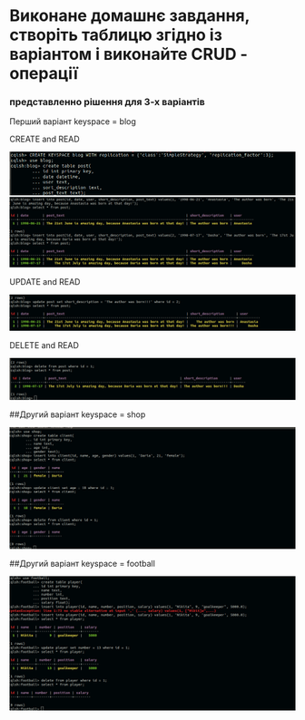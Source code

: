 # Виконане домашнє завдання, cтворіть таблицю згідно із варіантом і виконайте CRUD - операції
### представленно рішення для 3-х варіантів

Перший варіант
keyspace = blog

CREATE and READ

![alt text](screenshots/1.png "Скріншот 1 варіанту")
![alt text](screenshots/2.png "Скріншот 1 варіанту")

UPDATE and READ

![alt text](screenshots/3.png "Скріншот 1 варіанту")


DELETE and READ

![alt text](screenshots/4.png "Скріншот 1 варіанту")

##Другий варіант
keyspace = shop

![alt text](screenshots/5.png "Скріншот 1 варіанту")

##Другий варіант
keyspace = football

![alt text](screenshots/6.png "Скріншот 1 варіанту")
